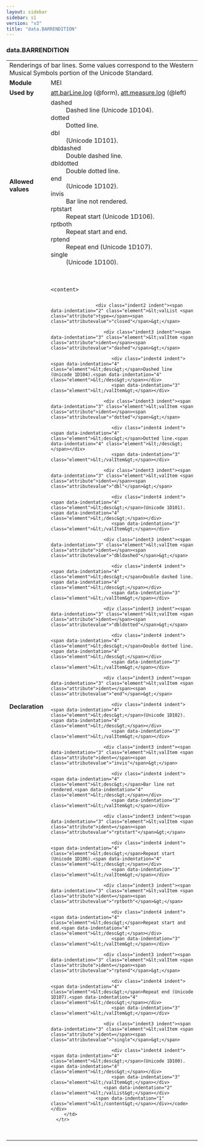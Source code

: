 ```yaml
---
layout: sidebar
sidebar: s1
version: "v3"
title: "data.BARRENDITION"
---
```

<div class="macroSpec">
   <h3 id="data.BARRENDITION">data.BARRENDITION</h3>
   <table class="wovenodd">
      <tr>
         <td colspan="2" class="wovenodd-col2">Renderings of bar lines. Some values correspond to the Western Musical Symbols portion
            of the Unicode Standard.
         </td>
      </tr>
      <tr>
         <td class="wovenodd-col1"><strong>Module</strong></td>
         <td class="wovenodd-col2">MEI</td>
      </tr>
      <tr>
         <td class="wovenodd-col1"><strong>Used by</strong></td>
         <td class="wovenodd-col2">
            <div class="parent"><a class="link_odd_classSpec" href="{{ site.baseurl }}/{{ page.version }}/attribute-classes/att.barline.log.html">att.barLine.log</a> (@form), <a class="link_odd_classSpec" href="{{ site.baseurl }}/{{ page.version }}/attribute-classes/att.measure.log.html">att.measure.log</a> (@left)
            </div>
         </td>
      </tr>
      <tr>
         <td class="wovenodd-col1"><strong>Allowed values</strong></td>
         <td class="wovenodd-col2">
            <dl>
               <dt>dashed</dt>
               <dd>Dashed line (Unicode 1D104).</dd>
               <dt>dotted</dt>
               <dd>Dotted line.</dd>
               <dt>dbl</dt>
               <dd>(Unicode 1D101).</dd>
               <dt>dbldashed</dt>
               <dd>Double dashed line.</dd>
               <dt>dbldotted</dt>
               <dd>Double dotted line.</dd>
               <dt>end</dt>
               <dd>(Unicode 1D102).</dd>
               <dt>invis</dt>
               <dd>Bar line not rendered.</dd>
               <dt>rptstart</dt>
               <dd>Repeat start (Unicode 1D106).</dd>
               <dt>rptboth</dt>
               <dd>Repeat start and end.</dd>
               <dt>rptend</dt>
               <dd>Repeat end (Unicode 1D107).</dd>
               <dt>single</dt>
               <dd>(Unicode 1D100).</dd>
            </dl>
         </td>
      </tr>
      <tr>
         <td class="wovenodd-col1"><strong>Declaration</strong></td>
         <td class="wovenodd-col2">
            <div class="code" xml:space="preserve" data-lang="ODD"><code>
                  <div class="indent1 indent"><span data-indentation="1" class="element">&lt;content&gt;</span>
                     
                     <div class="indent2 indent"><span data-indentation="2" class="element">&lt;valList <span class="attribute">type=</span><span class="attributevalue">"closed"</span>&gt;</span>
                        
                        <div class="indent3 indent"><span data-indentation="3" class="element">&lt;valItem <span class="attribute">ident=</span><span class="attributevalue">"dashed"</span>&gt;</span>
                           
                           <div class="indent4 indent"><span data-indentation="4" class="element">&lt;desc&gt;</span>Dashed line (Unicode 1D104).<span data-indentation="4" class="element">&lt;/desc&gt;</span></div>
                           <span data-indentation="3" class="element">&lt;/valItem&gt;</span></div>
                        
                        <div class="indent3 indent"><span data-indentation="3" class="element">&lt;valItem <span class="attribute">ident=</span><span class="attributevalue">"dotted"</span>&gt;</span>
                           
                           <div class="indent4 indent"><span data-indentation="4" class="element">&lt;desc&gt;</span>Dotted line.<span data-indentation="4" class="element">&lt;/desc&gt;</span></div>
                           <span data-indentation="3" class="element">&lt;/valItem&gt;</span></div>
                        
                        <div class="indent3 indent"><span data-indentation="3" class="element">&lt;valItem <span class="attribute">ident=</span><span class="attributevalue">"dbl"</span>&gt;</span>
                           
                           <div class="indent4 indent"><span data-indentation="4" class="element">&lt;desc&gt;</span>(Unicode 1D101).<span data-indentation="4" class="element">&lt;/desc&gt;</span></div>
                           <span data-indentation="3" class="element">&lt;/valItem&gt;</span></div>
                        
                        <div class="indent3 indent"><span data-indentation="3" class="element">&lt;valItem <span class="attribute">ident=</span><span class="attributevalue">"dbldashed"</span>&gt;</span>
                           
                           <div class="indent4 indent"><span data-indentation="4" class="element">&lt;desc&gt;</span>Double dashed line.<span data-indentation="4" class="element">&lt;/desc&gt;</span></div>
                           <span data-indentation="3" class="element">&lt;/valItem&gt;</span></div>
                        
                        <div class="indent3 indent"><span data-indentation="3" class="element">&lt;valItem <span class="attribute">ident=</span><span class="attributevalue">"dbldotted"</span>&gt;</span>
                           
                           <div class="indent4 indent"><span data-indentation="4" class="element">&lt;desc&gt;</span>Double dotted line.<span data-indentation="4" class="element">&lt;/desc&gt;</span></div>
                           <span data-indentation="3" class="element">&lt;/valItem&gt;</span></div>
                        
                        <div class="indent3 indent"><span data-indentation="3" class="element">&lt;valItem <span class="attribute">ident=</span><span class="attributevalue">"end"</span>&gt;</span>
                           
                           <div class="indent4 indent"><span data-indentation="4" class="element">&lt;desc&gt;</span>(Unicode 1D102).<span data-indentation="4" class="element">&lt;/desc&gt;</span></div>
                           <span data-indentation="3" class="element">&lt;/valItem&gt;</span></div>
                        
                        <div class="indent3 indent"><span data-indentation="3" class="element">&lt;valItem <span class="attribute">ident=</span><span class="attributevalue">"invis"</span>&gt;</span>
                           
                           <div class="indent4 indent"><span data-indentation="4" class="element">&lt;desc&gt;</span>Bar line not rendered.<span data-indentation="4" class="element">&lt;/desc&gt;</span></div>
                           <span data-indentation="3" class="element">&lt;/valItem&gt;</span></div>
                        
                        <div class="indent3 indent"><span data-indentation="3" class="element">&lt;valItem <span class="attribute">ident=</span><span class="attributevalue">"rptstart"</span>&gt;</span>
                           
                           <div class="indent4 indent"><span data-indentation="4" class="element">&lt;desc&gt;</span>Repeat start (Unicode 1D106).<span data-indentation="4" class="element">&lt;/desc&gt;</span></div>
                           <span data-indentation="3" class="element">&lt;/valItem&gt;</span></div>
                        
                        <div class="indent3 indent"><span data-indentation="3" class="element">&lt;valItem <span class="attribute">ident=</span><span class="attributevalue">"rptboth"</span>&gt;</span>
                           
                           <div class="indent4 indent"><span data-indentation="4" class="element">&lt;desc&gt;</span>Repeat start and end.<span data-indentation="4" class="element">&lt;/desc&gt;</span></div>
                           <span data-indentation="3" class="element">&lt;/valItem&gt;</span></div>
                        
                        <div class="indent3 indent"><span data-indentation="3" class="element">&lt;valItem <span class="attribute">ident=</span><span class="attributevalue">"rptend"</span>&gt;</span>
                           
                           <div class="indent4 indent"><span data-indentation="4" class="element">&lt;desc&gt;</span>Repeat end (Unicode 1D107).<span data-indentation="4" class="element">&lt;/desc&gt;</span></div>
                           <span data-indentation="3" class="element">&lt;/valItem&gt;</span></div>
                        
                        <div class="indent3 indent"><span data-indentation="3" class="element">&lt;valItem <span class="attribute">ident=</span><span class="attributevalue">"single"</span>&gt;</span>
                           
                           <div class="indent4 indent"><span data-indentation="4" class="element">&lt;desc&gt;</span>(Unicode 1D100).<span data-indentation="4" class="element">&lt;/desc&gt;</span></div>
                           <span data-indentation="3" class="element">&lt;/valItem&gt;</span></div>
                        <span data-indentation="2" class="element">&lt;/valList&gt;</span></div>
                     <span data-indentation="1" class="element">&lt;/content&gt;</span></div></code></div>
         </td>
      </tr>
   </table>
</div>
